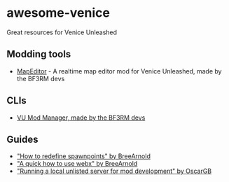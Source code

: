 # awesome-venice
Great resources for Venice Unleashed

## Modding tools

- [MapEditor](https://github.com/BF3RM/MapEditor) - A realtime map editor mod for Venice Unleashed, made by the BF3RM devs

## CLIs

- [VU Mod Manager, made by the BF3RM devs](https://github.com/BF3RM/vumm-cli)

## Guides

- ["How to redefine spawnpoints" by BreeArnold](https://community.veniceunleashed.net/t/how-to-redefine-spawnpoints/397)
- ["A quick how to use webx" by BreeArnold](https://community.veniceunleashed.net/t/a-quick-how-to-use-webx/302)
- ["Running a local unlisted server for mod development" by OscarGB](https://community.veniceunleashed.net/t/running-a-local-unlisted-server-for-mod-development/1356)
